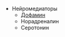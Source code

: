 <ul>
    <li>Нейромедиаторы
        <ul>
            <li><a href="dofamin.md">Дофамин</a></li>
            <li>Норадреналин</li>
            <li>Серотонин</li>
        </ul>
    </li>
</ul>
